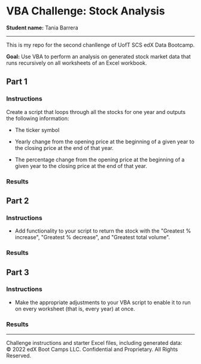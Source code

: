 # VBA Challenge: Stock Analysis

**Student name:** Tania Barrera

---

This is my repo for the second chanllenge of UofT SCS edX Data Bootcamp.

**Goal:** Use VBA to perform an analysis on generated stock market data that runs recursively on all worksheets of an Excel workbook.

## Part 1

### Instructions

Create a script that loops through all the stocks for one year and outputs the following information:

- The ticker symbol

- Yearly change from the opening price at the beginning of a given year to the closing price at the end of that year.

- The percentage change from the opening price at the beginning of a given year to the closing price at the end of that year.

### Results

## Part 2

### Instructions

- Add functionality to your script to return the stock with the "Greatest % increase", "Greatest % decrease", and "Greatest total volume".

### Results

## Part 3

### Instructions

- Make the appropriate adjustments to your VBA script to enable it to run on every worksheet (that is, every year) at once.

### Results

---

Challenge instructions and starter Excel files, including generated data:  
© 2022 edX Boot Camps LLC. Confidential and Proprietary. All Rights Reserved.
